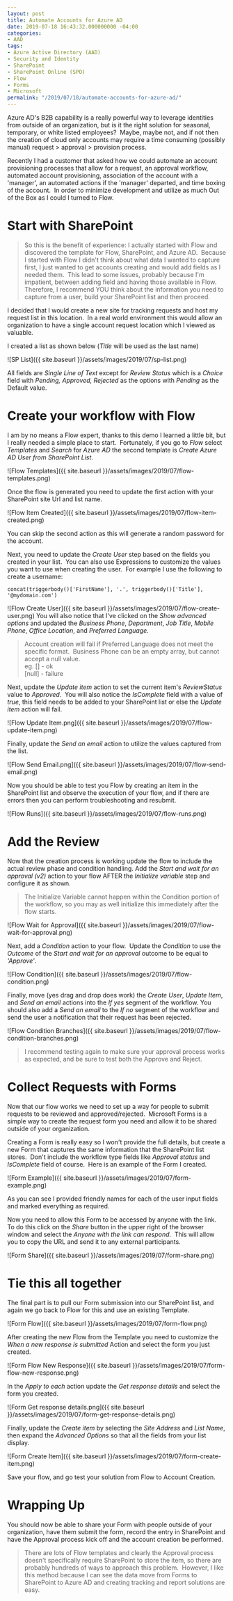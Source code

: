 ```yaml
---
layout: post
title: Automate Accounts for Azure AD
date: 2019-07-18 16:43:32.000000000 -04:00
categories:
- AAD
tags:
- Azure Active Directory (AAD)
- Security and Identity
- SharePoint
- SharePoint Online (SPO)
- Flow
- Forms
- Microsoft
permalink: "/2019/07/18/automate-accounts-for-azure-ad/"
---
```

Azure AD's B2B capability is a really powerful way to leverage identities from outside of an organization, but is it the right solution for seasonal, temporary, or white listed employees?&nbsp; Maybe, maybe not, and if not then the creation of cloud only accounts may require a time consuming (possibly manual) request \> approval \> provision process.

Recently I had a customer that asked how we could automate an account provisioning processes that allow for a request, an approval workflow, automated account provisioning, association of the account with a 'manager', an automated actions if the 'manager' departed, and time boxing of the account.&nbsp; In order to minimize development and utilize as much Out of the Box as I could I turned to Flow.

# Start with SharePoint

> So this is the benefit of experience: I actually started with Flow and discovered the template for Flow, SharePoint, and Azure AD.&nbsp; Because I started with Flow I didn't think about what data I wanted to capture first, I just wanted to get accounts creating and would add fields as I needed them.&nbsp; This lead to some issues, probably because I'm impatient, between adding field and having those available in Flow.&nbsp; Therefore, I recommend YOU think about the information you need to capture from a user, build your SharePoint list and then proceed.

I decided that I would create a new site for tracking requests and host my request list in this location.&nbsp; In a real world environment this would allow an organization to have a single account request location which I viewed as valuable.

I created a list as shown below (_Title_ will be used as the last name)

![SP List]({{ site.baseurl }}/assets/images/2019/07/sp-list.png)

All fields are _Single Line of Text_ except for _Review Status_ which is a _Choice_ field with _Pending, Approved, Rejected_ as the options with _Pending_ as the Default value.

# Create your workflow with Flow

I am by no means a Flow expert, thanks to this demo I learned a little bit, but I really needed a simple place to start.&nbsp; Fortunately, if you go to _Flow_ select _Templates_ and _Search_ for _Azure AD_ the second template is _Create Azure AD User from SharePoint List_.

![Flow Templates]({{ site.baseurl }}/assets/images/2019/07/flow-templates.png)

Once the flow is generated you need to update the first action with your SharePoint site Url and list name.

![Flow Item Created]({{ site.baseurl }}/assets/images/2019/07/flow-item-created.png)

You can skip the second action as this will generate a random password for the account.

Next, you need to update the _Create User_ step based on the fields you created in your list.&nbsp; You can also use Expressions to customize the values you want to use when creating the user.&nbsp; For example I use the following to create a username:

```
concat(triggerbody()['FirstName'], '.', triggerbody()['Title'], '@mydomain.com')
```

![Flow Create User]({{ site.baseurl }}/assets/images/2019/07/flow-create-user.png)&nbsp;You will also notice that I've clicked on the _Show advanced options_ and updated the _Business Phone_, _Department_, _Job Title_, _Mobile Phone_, _Office Location_, and _Preferred Language_.

> Account creation will fail if Preferred Language does not meet the specific format.&nbsp; Business Phone can be an empty array, but cannot accept a null value.  
> eg. [] - ok  
> [null] - failure

Next, update the _Update item_ action to set the current item's _ReviewStatus_ value to _Approved_.&nbsp; You will also notice the _IsComplete_ field with a value of _true_, this field needs to be added to your SharePoint list or else the _Update item_ action will fail.

![Flow Update Item.png]({{ site.baseurl }}/assets/images/2019/07/flow-update-item.png)

Finally, update the _Send an email_ action to utilize the values captured from the list.

![Flow Send Email.png]({{ site.baseurl }}/assets/images/2019/07/flow-send-email.png)

Now you should be able to test you Flow by creating an item in the SharePoint list and observe the execution of your flow, and if there are errors then you can perform troubleshooting and resubmit.

![Flow Runs]({{ site.baseurl }}/assets/images/2019/07/flow-runs.png)

# Add the Review

Now that the creation process is working update the flow to include the actual review phase and condition handling.&nbsp;Add the _Start and wait for an approval (v2)_ action to your flow AFTER the _Initialize variable_ step and configure it as shown.

> The Initialize Variable cannot happen within the Condition portion of the workflow, so you may as well initialize this immediately after the flow starts.

![Flow Wait for Approval]({{ site.baseurl }}/assets/images/2019/07/flow-wait-for-approval.png)

Next, add a _Condition_ action to your flow.&nbsp; Update the _Condition_ to use the _Outcome_ of the _Start and wait for an approval_ outcome to be equal to _'Approve'_.

![Flow Condition]({{ site.baseurl }}/assets/images/2019/07/flow-condition.png)

Finally, move (yes drag and drop does work) the _Create User_, _Update Item_, and _Send an email_ actions into the _If yes_ segment of the workflow. You should also&nbsp;add a _Send an email_ to the _If no_ segment of the workflow and send the user a notification that their request has been rejected.

![Flow Condition Branches]({{ site.baseurl }}/assets/images/2019/07/flow-condition-branches.png)

> I recommend testing again to make sure your approval process works as expected, and be sure to test both the Approve and Reject.

# Collect Requests with Forms

Now that our flow works we need to set up a way for people to submit requests to be reviewed and approved/rejected.&nbsp; Microsoft Forms is a simple way to create the request form you need and allow it to be shared outside of your organization.

Creating a Form is really easy so I won't provide the full details, but create a new Form that captures the same information that the SharePoint list stores.&nbsp; Don't include the workflow type fields like&nbsp;_Approval status_ and _IsComplete_ field of course.&nbsp; Here is an example of the Form I created.

![Form Example]({{ site.baseurl }}/assets/images/2019/07/form-example.png)

As you can see I provided friendly names for each of the user input fields and marked everything as required.

Now you need to allow this Form to be accessed by anyone with the link.&nbsp; To do this click on the _Share_ button in the upper right of the browser window and select the _Anyone with the link can respond_.&nbsp; This will allow you to copy the URL and send it to any external participants.

![Form Share]({{ site.baseurl }}/assets/images/2019/07/form-share.png)

# Tie this all together

The final part is to pull our Form submission into our SharePoint list, and again we go back to Flow for this and use an existing Template.

![Form Flow]({{ site.baseurl }}/assets/images/2019/07/form-flow.png)

After creating the new Flow from the Template you need to customize the _When a new response is submitted_ Action and select the form you just created.

![Form Flow New Response]({{ site.baseurl }}/assets/images/2019/07/form-flow-new-response.png)

In the _Apply to each_ action update the _Get response details_ and select the form you created.

![Form Get response details.png]({{ site.baseurl }}/assets/images/2019/07/form-get-response-details.png)

Finally, update the _Create item_ by selecting the _Site Address_ and _List Name_, then expand the _Advanced Options_ so that all the fields from your list display.

![Form Create Item]({{ site.baseurl }}/assets/images/2019/07/form-create-item.png)

Save your flow, and go test your solution from Flow to Account Creation.

# Wrapping Up

You should now be able to share your Form with people outside of your organization, have them submit the form, record the entry in SharePoint and have the Approval process kick off and the account creation be performed.

> There are lots of Flow templates and clearly the Approval process doesn't specifically require SharePoint to store the item, so there are probably hundreds of ways to approach this problem.&nbsp; However, I like this method because I can see the data move from Forms to SharePoint to Azure AD and creating tracking and report solutions are easy.

